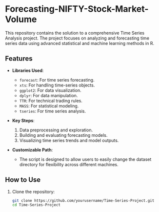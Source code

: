 # Forecasting-NIFTY-Stock-Market-Volume

This repository contains the solution to a comprehensive Time Series Analysis project. The project focuses on analyzing and forecasting time series data using advanced statistical and machine learning methods in R.

## Features
- **Libraries Used**:
  - `forecast`: For time series forecasting.
  - `xts`: For handling time-series objects.
  - `ggplot2`: For data visualization.
  - `dplyr`: For data manipulation.
  - `TTR`: For technical trading rules.
  - `MASS`: For statistical modeling.
  - `tseries`: For time series analysis.

- **Key Steps**:
  1. Data preprocessing and exploration.
  2. Building and evaluating forecasting models.
  3. Visualizing time series trends and model outputs.

- **Customizable Path**:
  - The script is designed to allow users to easily change the dataset directory for flexibility across different machines.

## How to Use
1. Clone the repository:
   ```bash
   git clone https://github.com/yourusername/Time-Series-Project.git
   cd Time-Series-Project
